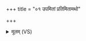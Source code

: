 +++
title = "०१ उपमितां प्रतिमितामथो"

+++
<details><summary>मूलम् (VS)</summary>

उप॒मितां॑ प्रति॒मिता॒मथो॑ परि॒मिता॑मु॒त। शाला॑या वि॒श्ववा॑राया न॒द्धानि॒ वि चृ॑तामसि ॥
</details>
